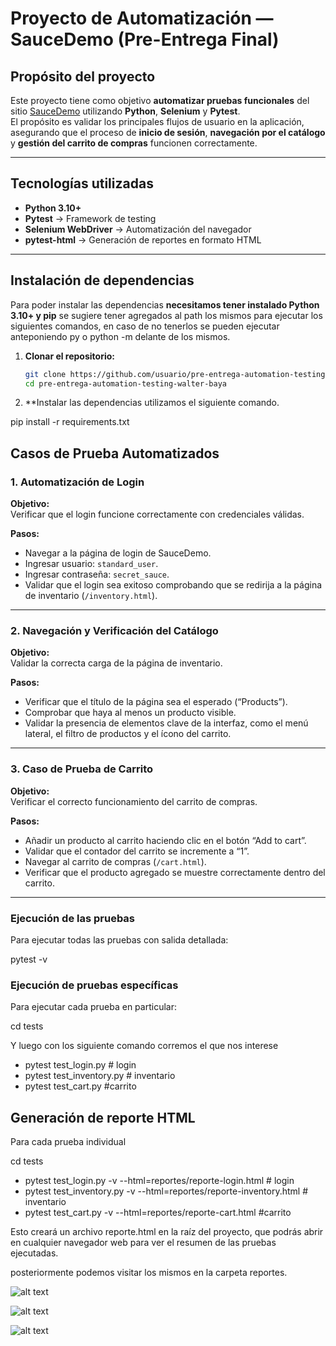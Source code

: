 # Proyecto de Automatización — SauceDemo (Pre-Entrega Final)

## Propósito del proyecto

Este proyecto tiene como objetivo **automatizar pruebas funcionales** del sitio [SauceDemo](https://www.saucedemo.com/) utilizando **Python**, **Selenium** y **Pytest**.  
El propósito es validar los principales flujos de usuario en la aplicación, asegurando que el proceso de **inicio de sesión**, **navegación por el catálogo** y **gestión del carrito de compras** funcionen correctamente.

---

## Tecnologías utilizadas

- **Python 3.10+**  
- **Pytest** → Framework de testing  
- **Selenium WebDriver** → Automatización del navegador  
- **pytest-html** → Generación de reportes en formato HTML  

---

## Instalación de dependencias

Para poder instalar las dependencias **necesitamos tener instalado Python 3.10+ y pip** se sugiere tener agregados al path los mismos para ejecutar los siguientes comandos, en caso de no tenerlos se pueden ejecutar anteponiendo py o python -m delante de los mismos.

1. **Clonar el repositorio:**
   ```bash
   git clone https://github.com/usuario/pre-entrega-automation-testing-walter-baya/.git
   cd pre-entrega-automation-testing-walter-baya

2. **Instalar las dependencias utilizamos el siguiente comando.

pip install -r requirements.txt

## Casos de Prueba Automatizados

### 1. Automatización de Login

**Objetivo:**  
Verificar que el login funcione correctamente con credenciales válidas.

**Pasos:**
- Navegar a la página de login de SauceDemo.  
- Ingresar usuario: `standard_user`.  
- Ingresar contraseña: `secret_sauce`.  
- Validar que el login sea exitoso comprobando que se redirija a la página de inventario (`/inventory.html`).

---

### 2. Navegación y Verificación del Catálogo

**Objetivo:**  
Validar la correcta carga de la página de inventario.

**Pasos:**
- Verificar que el título de la página sea el esperado (“Products”).  
- Comprobar que haya al menos un producto visible.  
- Validar la presencia de elementos clave de la interfaz, como el menú lateral, el filtro de productos y el ícono del carrito.

---

### 3. Caso de Prueba de Carrito

**Objetivo:**  
Verificar el correcto funcionamiento del carrito de compras.

**Pasos:**
- Añadir un producto al carrito haciendo clic en el botón “Add to cart”.  
- Validar que el contador del carrito se incremente a “1”.  
- Navegar al carrito de compras (`/cart.html`).  
- Verificar que el producto agregado se muestre correctamente dentro del carrito.

---

### Ejecución de las pruebas

Para ejecutar todas las pruebas con salida detallada:

pytest -v


### Ejecución de pruebas específicas

Para ejecutar cada prueba en particular:

cd tests

Y luego con los siguiente comando corremos el que nos interese

- pytest test_login.py    # login
- pytest test_inventory.py  # inventario
- pytest test_cart.py       #carrito


## Generación de reporte HTML

Para cada prueba individual 

cd tests 

- pytest test_login.py -v --html=reportes/reporte-login.html   # login
- pytest test_inventory.py -v --html=reportes/reporte-inventory.html # inventario
- pytest test_cart.py -v --html=reportes/reporte-cart.html      #carrito

Esto creará un archivo reporte.html en la raíz del proyecto, que podrás abrir en cualquier navegador web para ver el resumen de las pruebas ejecutadas.

posteriormente podemos visitar los mismos en la carpeta reportes.

![alt text](image.png)

![alt text](image-1.png)

![alt text](image-2.png)


